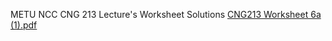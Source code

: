 METU NCC CNG 213 Lecture's Worksheet Solutions
[CNG213 Worksheet 6a (1).pdf](https://github.com/user-attachments/files/18338953/CNG213.Worksheet.6a.1.pdf)

